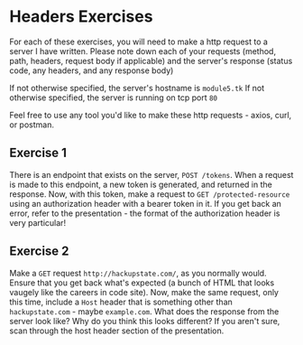 # Headers Exercises

For each of these exercises, you will need to make a http request to a server I have written. Please
note down each of your requests (method, path, headers, request body if applicable) and the server's
response (status code, any headers, and any response body)

If not otherwise specified, the server's hostname is `module5.tk`
If not otherwise specified, the server is running on tcp port `80`

Feel free to use any tool you'd like to make these http requests - axios, curl, or postman.

## Exercise 1
There is an endpoint that exists on the server, `POST /tokens`. When a request is made to this
endpoint, a new token is generated, and returned in the response. Now, with this token, make a
request to `GET /protected-resource` using an authorization header with a bearer token in it. If you
get back an error, refer to the presentation - the format of the authorization header is very
particular!

## Exercise 2
Make a `GET` request `http://hackupstate.com/`, as you normally would. Ensure that you get back
what's expected (a bunch of HTML that looks vaugely like the careers in code site). Now, make the
same request, only this time, include a `Host` header that is something other than
`hackupstate.com` - maybe `example.com`. What does the response from the server look like? Why do
you think this looks different? If you aren't sure, scan through the host header section of the
presentation.
